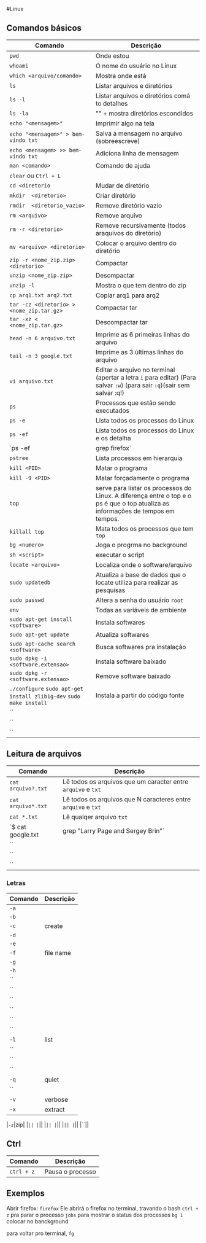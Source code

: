 #Linux

## Comandos básicos
|Comando|Descrição |
|----------------|-----------------|
|`pwd`|Onde estou|
|`whoami`|O nome do usuário no Linux|
|`which <arquivo/comando>`|Mostra onde está|
|`ls`|Listar arquivos e diretórios|
|`ls -l`|Listar arquivos e diretórios comá to  detalhes|
|`ls -la`|"" +  mostra diretórios escondidos|
|`echo "<mensagem>"`|Imprimir algo na tela|
|`echo "<mensagem>" > bem-vindo txt`|Salva a mensagem no arquivo (sobreescreve)|
|`echo <mensagem> >> bem-vindo txt`|Adiciona linha de mensagem|
|`man <comando>`|Comando de ajuda|
|`clear` ou `Ctrl + L`||
|`cd <diretorio`|Mudar de diretório|
|`mkdir  <diretorio>`|Criar diretório|
|`rmdir  <diretorio_vazio>`|Remove diretório vazio|
|`rm <arquivo>`|Remove arquivo|
|`rm -r <diretorio>`|Remove recursivamente (todos araquivos do diretório)|
|`mv <arquivo> <diretorio>`|Colocar o arquivo dentro do diretório|
|`zip -r <nome_zip.zip> <diretorio>`|Compactar|
|`unzip <nome_zip.zip>`|Desompactar|
|`unzip -l`|Mostra o que tem dentro do zip|
|`cp arq1.txt arq2.txt`|Copiar arq1 para arq2|
|`tar -cz <diretorio> > <nome_zip.tar.gz>`|Compactar tar|
|`tar -xz < <nome_zip.tar.gz>`|Descompactar tar|
|`head -n 6 arquivo.txt`|Imprime as 6 primeiras linhas do arquivo|
|`tail -n 3 google.txt`|Imprime as 3 últimas linhas do arquivo|
|`vi arquivo.txt`|Editar o arquivo no terminal (apertar a letra `i` para editar) (Para salvar `:w`) (para sair `:q`)(sair sem salvar :q!)|
|`ps`|Processos que estão sendo executados|
|`ps -e`|Lista todos os processos do Linux|
|`ps -ef`|Lista todos os processos do Linux e os detalha|
|`ps -ef | grep firefox`|Lista detalhadamente apenas os processos que tem `firefox`|
|`pstree`|Lista processos em hierarquia|
|`kill <PID>`|Matar o programa|
|`kill -9 <PID>`|Matar forçadamente o programa|
|`top`|serve para listar os processos do Linux. A diferença entre o top e o ps é que o top atualiza as informações de tempos em tempos.|
|`killall top`|Mata todos os processos que tem `top`|
|`bg <numero>`|Joga o progrma no background|
|`sh <script>`|executar o script|
|`locate <arquivo>`|Localiza onde o software/arquivo|
|`sudo updatedb`|Atualiza a base de dados que o locate utiliza para realizar as pesquisas|
|`sudo passwd`|Altera a senha do usuário `root`|
|`env`|Todas as variáveis de ambiente|
|`sudo apt-get install <software>`|Instala softwares|
|`sudo apt-get update`|Atualiza softwares|
|`sudo apt-cache search <software>`|Busca softwares pra instalação|
|`sudo dpkg -i <software.extensao>`|Instala software baixado|
|`sudo dpkg -r <software.extensao>`|Remove software baixado|
|`./configure` `sudo apt-get install zlib1g-dev` `sudo make install`|Instala a partir do código fonte|
|``||
|``||
|``||


## Leitura de arquivos
|Comando|Descrição|
|----------------|-----------------|
|`cat arquivo?.txt`|Lê todos os arquivos que um caracter entre `arquivo` e `txt`|
|`cat arquivo*.txt`|Lê todos os arquivos que N caracteres entre `arquivo` e `txt`|
|`cat *.txt`|Lê qualqer arquivo `txt`|
|`$ cat google.txt | grep "Larry Page and Sergey Brin"`|imprimir as linhas que contêm o termo "Larry Page and Sergey Brin" do arquivo google.txt|
|``||
|``||
|``||



### Letras
|Comando|Descrição|
|----------------|-----------------|
|`-a`||
|`-b`||
|`-c`|create|
|`-d`||
|`-e`||
|`-f`|file name|
|`-g`||
|`-h`||
|``||
|``||
|``||
|``||
|``||
|``||
|`-l`|list|
|``||
|``||
|``||
|`-q`|quiet|
|``||
|`-v`|verbose|
|`-x`|extract|

|`-z`|zip|
|``||
|``||
|``||
|``||
|``||
|``||
|``||

## Ctrl

|Comando|Descrição|
|----------------|-----------------|
|`ctrl + z`|Pausa o processo|



## Exemplos
Abrir firefox:
`firefox`
Ele abrirá o firefox no terminal, travando o bash
`ctrl + z` pra parar o processo
`jobs` para mostrar o status dos processos
`bg 1` colocar no banckground

para voltar pro terminal, `fg`
